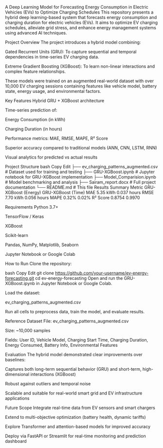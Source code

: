 A Deep Learning Model for Forecasting Energy Consumption in Electric Vehicles (EVs) to Optimize Charging Schedules
This repository presents a hybrid deep learning-based system that forecasts energy consumption and charging duration for electric vehicles (EVs). It aims to optimize EV charging schedules, alleviate grid stress, and enhance energy management systems using advanced AI techniques.

Project Overview
The project introduces a hybrid model combining:

Gated Recurrent Units (GRU): To capture sequential and temporal dependencies in time-series EV charging data.

Extreme Gradient Boosting (XGBoost): To learn non-linear interactions and complex feature relationships.

These models were trained on an augmented real-world dataset with over 10,000 EV charging sessions containing features like vehicle model, battery state, energy usage, and environmental factors.

Key Features
Hybrid GRU + XGBoost architecture

Time-series prediction of:

Energy Consumption (in kWh)

Charging Duration (in hours)

Performance metrics: MAE, RMSE, MAPE, R² Score

Superior accuracy compared to traditional models (ANN, CNN, LSTM, RNN)

Visual analytics for predicted vs actual results

Project Structure
bash
Copy
Edit
├── ev_charging_patterns_augmented.csv      # Dataset used for training and testing
├── GRU-XGBoost.ipynb                       # Jupyter notebook for GRU-XGBoost implementation
├── Model_Comparision.ipynb                 # Model benchmarking and analysis
├── Sairam_report.docx                      # Full project documentation
└── README.md                               # This file
Results Summary
Metric	GRU-XGBoost (Energy)	GRU-XGBoost (Time)
MAE	5.35 kWh	0.037 hours
RMSE	7.70 kWh	0.056 hours
MAPE	0.32%	0.02%
R² Score	0.8754	0.9970

Requirements
Python 3.7+

TensorFlow / Keras

XGBoost

Scikit-learn

Pandas, NumPy, Matplotlib, Seaborn

Jupyter Notebook or Google Colab

How to Run
Clone the repository:

bash
Copy
Edit
git clone https://github.com/your-username/ev-energy-forecasting.git
cd ev-energy-forecasting
Open and run the GRU-XGBoost.ipynb in Jupyter Notebook or Google Colab.

Load the dataset:

ev_charging_patterns_augmented.csv

Run all cells to preprocess data, train the model, and evaluate results.

Reference Dataset
File: ev_charging_patterns_augmented.csv

Size: ~10,000 samples

Fields: User ID, Vehicle Model, Charging Start Time, Charging Duration, Energy Consumed, Battery Info, Environmental Features

Evaluation
The hybrid model demonstrated clear improvements over baselines:

Captures both long-term sequential behavior (GRU) and short-term, high-dimensional interactions (XGBoost)

Robust against outliers and temporal noise

Scalable and suitable for real-world smart grid and EV infrastructure applications

Future Scope
Integrate real-time data from EV sensors and smart chargers

Extend to multi-objective optimization (battery health, dynamic tariffs)

Explore Transformer and attention-based models for improved accuracy

Deploy via FastAPI or Streamlit for real-time monitoring and prediction dashboard
